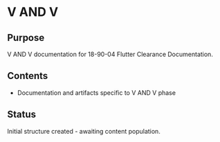 # V AND V

## Purpose
V AND V documentation for 18-90-04 Flutter Clearance Documentation.

## Contents
- Documentation and artifacts specific to V AND V phase

## Status
Initial structure created - awaiting content population.
